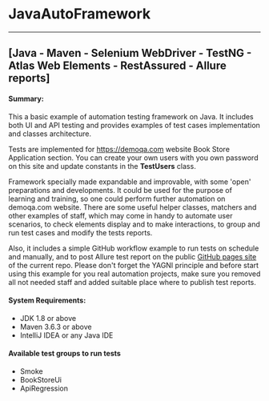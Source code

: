 # JavaAutoFramework

---
[Java - Maven - Selenium WebDriver - TestNG - Atlas Web Elements - RestAssured - Allure reports]
---

#### Summary:

This a basic example of automation testing framework on Java.
It includes both UI and API testing and provides examples of test cases implementation and classes architecture.

Tests are implemented for https://demoqa.com website Book Store Application section.
You can create your own users with you own password on this site and update constants in the **TestUsers** class.

Framework specially made expandable and improvable, with some 'open' preparations and developments.
It could be used for the purpose of learning and training, so one could perform further automation on demoqa.com website.
There are some useful helper classes, matchers and other examples of staff, which may come in handy to automate user scenarios, to check elements display and to make interactions, to group and run test cases and modify the tests reports.

Also, it includes a simple GitHub workflow example to run tests on schedule and manually, and to post Allure test report on the public [GitHub pages site](https://eugeneshchur.github.io/JavaAutoFramework/) of the current repo.
Please don't forget the YAGNI principle and before start using this example for you real automation projects,
make sure you removed all not needed staff and added suitable place where to publish test reports.

#### System Requirements:

* JDK 1.8 or above
* Maven 3.6.3 or above
* IntelliJ IDEA or any Java IDE

#### Available test groups to run tests

* Smoke
* BookStoreUi
* ApiRegression

